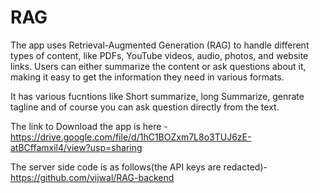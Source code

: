 # RAG
The app uses Retrieval-Augmented Generation (RAG) to handle different types of content, like PDFs, YouTube videos, audio, photos, and website links. Users can either summarize the content or ask questions about it, making it easy to get the information they need in various formats.


It has various fucntions like Short summarize, long Summarize, genrate tagline and of course you can ask question directly from the text.


The link to Download the app is here - https://drive.google.com/file/d/1hC1BOZxm7L8o3TUJ6zE-atBCffamxil4/view?usp=sharing


The server side code is as follows(the API keys are redacted)- https://github.com/vijwal/RAG-backend


